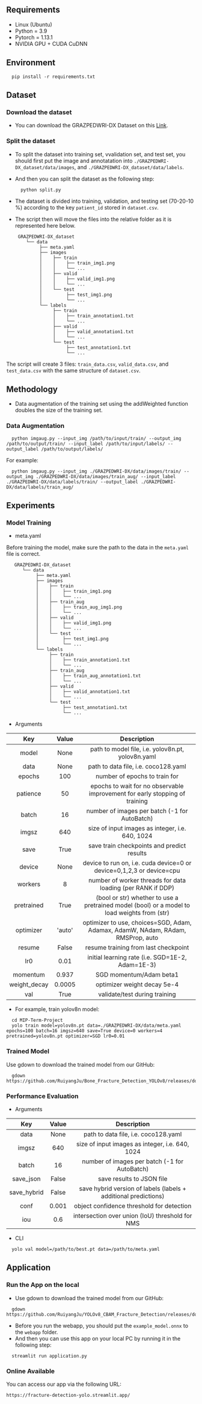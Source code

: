 ## Requirements
* Linux (Ubuntu)
* Python = 3.9
* Pytorch = 1.13.1
* NVIDIA GPU + CUDA CuDNN

## Environment
```
  pip install -r requirements.txt
```

## Dataset
### Download the dataset
* You can download the GRAZPEDWRI-DX Dataset on this [Link](https://figshare.com/articles/dataset/GRAZPEDWRI-DX/14825193).
### Split the dataset
* To split the dataset into training set, vvalidation set, and test set, you should first put the image and annotatation into `./GRAZPEDWRI-DX_dataset/data/images`, and `./GRAZPEDWRI-DX_dataset/data/labels`.
* And then you can split the dataset as the following step:
  ```
    python split.py
  ```
* The dataset is divided into training, validation, and testing set (70-20-10 %) according to the key `patient_id` stored in `dataset.csv`.
* The script then will move the files into the relative folder as it is represented here below.


       GRAZPEDWRI-DX_dataset
          └── data   
               ├── meta.yaml
               ├── images
               │    ├── train
               │    │    ├── train_img1.png
               │    │    └── ...
               │    ├── valid
               │    │    ├── valid_img1.png
               │    │    └── ...
               │    └── test
               │         ├── test_img1.png
               │         └── ...
               └── labels
                    ├── train
                    │    ├── train_annotation1.txt
                    │    └── ...
                    ├── valid
                    │    ├── valid_annotation1.txt
                    │    └── ...
                    └── test
                         ├── test_annotation1.txt
                         └── ...


The script will create 3 files: `train_data.csv`, `valid_data.csv`, and `test_data.csv` with the same structure of `dataset.csv`.

## Methodology
* Data augmentation of the training set using the addWeighted function doubles the size of the training set.
### Data Augmentation
```
  python imgaug.py --input_img /path/to/input/train/ --output_img /path/to/output/train/ --input_label /path/to/input/labels/ --output_label /path/to/output/labels/
```
For example:
```
  python imgaug.py --input_img ./GRAZPEDWRI-DX/data/images/train/ --output_img ./GRAZPEDWRI-DX/data/images/train_aug/ --input_label ./GRAZPEDWRI-DX/data/labels/train/ --output_label ./GRAZPEDWRI-DX/data/labels/train_aug/
```

## Experiments
### Model Training
* meta.yaml

Before training the model, make sure the path to the data in the `meta.yaml` file is correct.


       GRAZPEDWRI-DX_dataset
          └── data   
               ├── meta.yaml
               ├── images
               │    ├── train
               │    │    ├── train_img1.png
               │    │    └── ...
               │    ├── train_aug
               │    │    ├── train_aug_img1.png
               │    │    └── ...
               │    ├── valid
               │    │    ├── valid_img1.png
               │    │    └── ...
               │    └── test
               │         ├── test_img1.png
               │         └── ...
               └── labels
                    ├── train
                    │    ├── train_annotation1.txt
                    │    └── ...
                    ├── train_aug
                    │    ├── train_aug_annotation1.txt
                    │    └── ...
                    ├── valid
                    │    ├── valid_annotation1.txt
                    │    └── ...
                    └── test
                         ├── test_annotation1.txt
                         └── ...


* Arguments

| Key | Value | Description |
| :---: | :---: | :---: |
| model | None | path to model file, i.e. yolov8n.pt, yolov8n.yaml |
| data | None | path to data file, i.e. coco128.yaml |
| epochs | 100 | number of epochs to train for |
| patience | 50 | epochs to wait for no observable improvement for early stopping of training |
| batch | 16 | number of images per batch (-1 for AutoBatch) |
| imgsz | 640 | size of input images as integer, i.e. 640, 1024 |
| save | True | save train checkpoints and predict results |
| device | None | device to run on, i.e. cuda device=0 or device=0,1,2,3 or device=cpu |
| workers | 8 | number of worker threads for data loading (per RANK if DDP) |
| pretrained | True | (bool or str) whether to use a pretrained model (bool) or a model to load weights from (str) |
| optimizer | 'auto' | optimizer to use, choices=SGD, Adam, Adamax, AdamW, NAdam, RAdam, RMSProp, auto |
| resume | False | resume training from last checkpoint |
| lr0 | 0.01 | initial learning rate (i.e. SGD=1E-2, Adam=1E-3) |
| momentum | 0.937 | 	SGD momentum/Adam beta1 |
| weight_decay | 0.0005 | optimizer weight decay 5e-4 |
| val | True | validate/test during training |

* For example, train yolov8n model:
```
  cd MIP-Term-Project
  yolo train model=yolov8n.pt data=./GRAZPEDWRI-DX/data/meta.yaml epochs=100 batch=16 imgsz=640 save=True device=0 workers=4 pretrained=yolov8n.pt optimizer=SGD lr0=0.01
```

### Trained Model
Use gdown to download the trained model from our GitHub:
```
  gdown https://github.com/RuiyangJu/Bone_Fracture_Detection_YOLOv8/releases/download/Trained_model/best.pt
```

### Performance Evaluation
* Arguments

| Key | Value | Description |
| :---: | :---: | :---: |
| data | None | path to data file, i.e. coco128.yaml |
| imgsz | 640 | size of input images as integer, i.e. 640, 1024 |
| batch | 16 | number of images per batch (-1 for AutoBatch) |
| save_json | False | save results to JSON file |
| save_hybrid | False | save hybrid version of labels (labels + additional predictions) |
| conf | 0.001 | object confidence threshold for detection |
| iou | 0.6 | intersection over union (IoU) threshold for NMS |

* CLI
```
  yolo val model=/path/to/best.pt data=/path/to/meta.yaml
```

## Application
### Run the App on the local
* Use gdown to download the trained model from our GitHub:
```
  gdown https://github.com/RuiyangJu/YOLOv8_CBAM_Fracture_Detection/releases/download/Example_Model/example_model.onnx
```

* Before you run the webapp, you should put the `example_model.onnx` to the `webapp` folder.
* And then you can use this app on your local PC by running it in the following step:
```
  streamlit run application.py
```
### Online Available
You can access our app via the following URL:
```
https://fracture-detection-yolo.streamlit.app/
```

